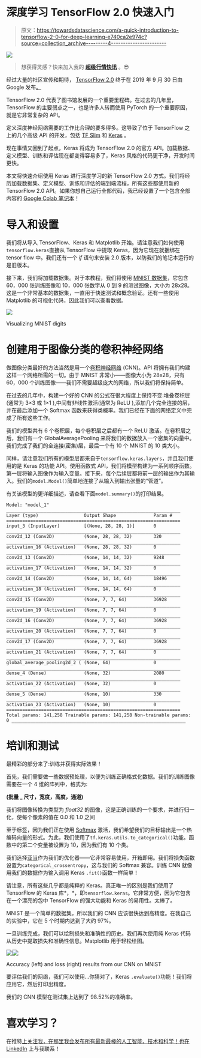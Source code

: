 # 深度学习 TensorFlow 2.0 快速入门

> 原文：<https://towardsdatascience.com/a-quick-introduction-to-tensorflow-2-0-for-deep-learning-e740ca2e974c?source=collection_archive---------4----------------------->

![](img/fcc2baa8744bf4d8b36dc561c86b2085.png)

> 想获得灵感？快来加入我的 [**超级行情快讯**](https://www.superquotes.co/?utm_source=mediumtech&utm_medium=web&utm_campaign=sharing) 。😎

经过大量的社区宣传和期待， [TensorFlow 2.0](https://www.tensorflow.org/) 终于在 2019 年 9 月 30 日由 Google 发布[。](https://medium.com/tensorflow/tensorflow-2-0-is-now-available-57d706c2a9ab)

TensorFlow 2.0 代表了图书馆发展的一个重要里程碑。在过去的几年里，TensorFlow 的主要弱点之一，也是许多人转而使用 PyTorch 的一个重要原因，就是它非常复杂的 API。

定义深度神经网络需要的工作比合理的要多得多。这导致了位于 TensorFlow 之上的几个高级 API 的开发，包括 [TF Slim](https://github.com/tensorflow/models/tree/master/research/slim) 和 [Keras](https://keras.io) 。

现在事情又回到了起点，Keras 将成为 TensorFlow 2.0 的官方 API。加载数据、定义模型、训练和评估现在都变得容易多了，Keras 风格的代码更干净，开发时间更快。

本文将快速介绍使用 Keras 进行深度学习的新 TensorFlow 2.0 方式。我们将经历加载数据集、定义模型、训练和评估的端到端流程，所有这些都使用新的 TensorFlow 2.0 API。如果你想自己运行全部代码，我已经设置了一个包含全部内容的 [Google Colab 笔记本](https://colab.research.google.com/drive/1KRi0k5XTJoKEuRGOMRy3xhaUU_txNCYm)！

# 导入和设置

我们将从导入 TensorFlow、Keras 和 Matplotlib 开始。请注意我们如何使用`tensorflow.keras`直接从 TensorFlow 中提取 Keras，因为它现在就捆绑在 tensor flow 中。我们还有一个 *if* 语句来安装 2.0 版本，以防我们的笔记本运行的是旧版本。

接下来，我们将加载数据集。对于本教程，我们将使用 [MNIST 数据集](https://en.wikipedia.org/wiki/MNIST_database)，它包含 60，000 张训练图像和 10，000 张数字从 0 到 9 的测试图像，大小为 28x28。这是一个非常基本的数据集，一直用于快速测试和概念验证。还有一些使用 Matplotlib 的可视化代码，因此我们可以查看数据。

![](img/9d761621ef2b34cc0c1a120024e5bd03.png)

Visualizing MNIST digits

# 创建用于图像分类的卷积神经网络

做图像分类最好的方法当然是用一个[卷积神经网络](http://cs231n.github.io/convolutional-networks/) (CNN)。API 将拥有我们构建这样一个网络所需的一切。由于 MNIST 非常小——图像大小为 28x28，只有 60，000 个训练图像——我们不需要超级庞大的网络，所以我们将保持简单。

在过去的几年中，构建一个好的 CNN 的公式在很大程度上保持不变:堆叠卷积层(通常为 3×3 或 1×1 ),中间有非线性激活(通常为 ReLU ),添加几个完全连接的层，并在最后添加一个 Softmax 函数来获得类概率。我们已经在下面的网络定义中完成了所有这些工作。

我们的模型共有 6 个卷积层，每个卷积层之后都有一个 ReLU 激活。在卷积层之后，我们有一个 GlobalAveragePooling 来将我们的数据放入一个密集的向量中。我们完成了我们的全连接(密集)层，最后一个有 10 个 MNIST 的 10 类大小。

同样，请注意我们所有的模型层都来自于`tensorflow.keras.layers`，并且我们使用的是 Keras 的功能 API。使用函数式 API，我们将模型构建为一系列顺序函数。第一层将输入图像作为输入变量。接下来，每个后续层都将前一层的输出作为其输入。我们的`model.Model()`简单地连接了从输入到输出张量的“管道”。

有关该模型的更详细描述，请查看下面`model.summary()`的打印结果。

```
Model: "model_1" _________________________________________________________________ Layer (type)                 Output Shape              Param #    ================================================================= input_3 (InputLayer)         [(None, 28, 28, 1)]       0          _________________________________________________________________ conv2d_12 (Conv2D)           (None, 28, 28, 32)        320        _________________________________________________________________ activation_16 (Activation)   (None, 28, 28, 32)        0          _________________________________________________________________ conv2d_13 (Conv2D)           (None, 14, 14, 32)        9248       _________________________________________________________________ activation_17 (Activation)   (None, 14, 14, 32)        0          _________________________________________________________________ conv2d_14 (Conv2D)           (None, 14, 14, 64)        18496      _________________________________________________________________ activation_18 (Activation)   (None, 14, 14, 64)        0          _________________________________________________________________ conv2d_15 (Conv2D)           (None, 7, 7, 64)          36928      _________________________________________________________________ activation_19 (Activation)   (None, 7, 7, 64)          0          _________________________________________________________________ conv2d_16 (Conv2D)           (None, 7, 7, 64)          36928      _________________________________________________________________ activation_20 (Activation)   (None, 7, 7, 64)          0          _________________________________________________________________ conv2d_17 (Conv2D)           (None, 7, 7, 64)          36928      _________________________________________________________________ activation_21 (Activation)   (None, 7, 7, 64)          0          _________________________________________________________________ global_average_pooling2d_2 ( (None, 64)                0          _________________________________________________________________ dense_4 (Dense)              (None, 32)                2080       _________________________________________________________________ activation_22 (Activation)   (None, 32)                0          _________________________________________________________________ dense_5 (Dense)              (None, 10)                330        _________________________________________________________________ activation_23 (Activation)   (None, 10)                0          ================================================================= Total params: 141,258 Trainable params: 141,258 Non-trainable params: 0 _________________________________________________________________
```

# 培训和测试

最精彩的部分来了:训练并获得实际效果！

首先，我们需要做一些数据预处理，以便为训练正确格式化数据。我们的训练图像需要在一个 4 维的阵列中，格式为:

**(批量 _ 尺寸，宽度，高度，通道)**

我们将图像转换为类型为 *float32* 的图像，这是正确训练的一个要求，并进行归一化，使每个像素的值在 0.0 和 1.0 之间

至于标签，因为我们正在使用 [Softmax](https://en.wikipedia.org/wiki/Softmax_function) 激活，我们希望我们的目标输出是一个热编码向量的形式。为此，我们使用了`tf.keras.utils.to_categorical()`功能。函数中的第二个变量被设置为 10，因为我们有 10 个类。

我们选择[亚当](/adam-latest-trends-in-deep-learning-optimization-6be9a291375c)作为我们的优化器——它非常容易使用，开箱即用。我们将损失函数设置为`categorical_crossentropy`，这与我们的 Softmax 兼容。训练 CNN 就像用我们的数据作为输入调用 Keras `.fit()`函数一样简单！

请注意，所有这些几乎都是纯粹的 Keras。真正唯一的区别是我们使用了 TensorFlow 的 Keras 库*，*，即`tensorflow.keras`。它非常方便，因为它包含在一个漂亮的包中 TensorFlow 的强大功能和 Keras 的易用性。太棒了。

MNIST 是一个简单的数据集，所以我们的 CNN 应该很快达到高精度。在我自己的实验中，它在 5 个时期内达到了大约 97%。

一旦训练完成，我们可以绘制损失和准确性的历史。我们再次使用纯 Keras 代码从历史中提取损失和准确性信息。Matplotlib 用于轻松绘图。

![](img/1187792d9f01d95112d031738cc5b54d.png)![](img/6517be2a118572255535a5eb2921763d.png)

Accuracy (left) and loss (right) results from our CNN on MNIST

要评估我们的网络，我们可以使用…你猜对了，Keras `.evaluate()`功能！我们将应用它，然后打印出精度。

我们的 CNN 模型在测试集上达到了 98.52%的准确率。

# 喜欢学习？

在推特[上关注我，在那里我会发布所有最新最棒的人工智能、技术和科学！也在 LinkedIn](https://twitter.com/GeorgeSeif94) 上与我联系！